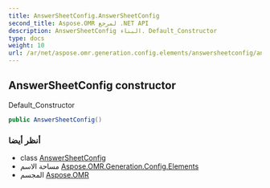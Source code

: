 ```yaml
---
title: AnswerSheetConfig.AnswerSheetConfig
second_title: Aspose.OMR لمرجع .NET API
description: AnswerSheetConfig البناء. Default_Constructor
type: docs
weight: 10
url: /ar/net/aspose.omr.generation.config.elements/answersheetconfig/answersheetconfig/
---
```

## AnswerSheetConfig constructor

Default_Constructor

```csharp
public AnswerSheetConfig()
```

### أنظر أيضا

* class [AnswerSheetConfig](../)
* مساحة الاسم [Aspose.OMR.Generation.Config.Elements](../../answersheetconfig/)
* المجسم [Aspose.OMR](../../../)


